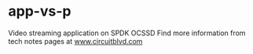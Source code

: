 # app-vs-p
Video streaming application on SPDK OCSSD
Find more information from tech notes pages at www.circuitblvd.com
